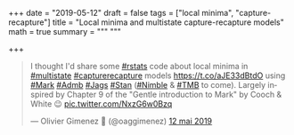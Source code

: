 +++
date = "2019-05-12"
draft = false
tags = ["local minima", "capture-recapture"]
title = "Local minima and multistate capture-recapture models"
math = true
summary = """
"""

+++

<blockquote class="twitter-tweet" data-lang="fr"><p lang="en" dir="ltr">I thought I&#39;d share some <a href="https://twitter.com/hashtag/rstats?src=hash&amp;ref_src=twsrc%5Etfw">#rstats</a> code about local minima in <a href="https://twitter.com/hashtag/multistate?src=hash&amp;ref_src=twsrc%5Etfw">#multistate</a> <a href="https://twitter.com/hashtag/capturerecapture?src=hash&amp;ref_src=twsrc%5Etfw">#capturerecapture</a> models <a href="https://t.co/aJE33dBtdO">https://t.co/aJE33dBtdO</a> using <a href="https://twitter.com/hashtag/Mark?src=hash&amp;ref_src=twsrc%5Etfw">#Mark</a> <a href="https://twitter.com/hashtag/Admb?src=hash&amp;ref_src=twsrc%5Etfw">#Admb</a> <a href="https://twitter.com/hashtag/Jags?src=hash&amp;ref_src=twsrc%5Etfw">#Jags</a> <a href="https://twitter.com/hashtag/Stan?src=hash&amp;ref_src=twsrc%5Etfw">#Stan</a> (<a href="https://twitter.com/hashtag/Nimble?src=hash&amp;ref_src=twsrc%5Etfw">#Nimble</a> &amp; <a href="https://twitter.com/hashtag/TMB?src=hash&amp;ref_src=twsrc%5Etfw">#TMB</a> to come). Largely inspired by Chapter 9 of the &quot;Gentle introduction to Mark&quot; by Cooch &amp; White 😉 <a href="https://t.co/NxzG6w0Bzq">pic.twitter.com/NxzG6w0Bzq</a></p>&mdash; Olivier Gimenez 🖖 (@oaggimenez) <a href="https://twitter.com/oaggimenez/status/1127680025568993281?ref_src=twsrc%5Etfw">12 mai 2019</a></blockquote>
<script async src="https://platform.twitter.com/widgets.js" charset="utf-8"></script>
